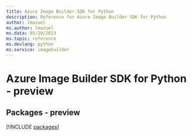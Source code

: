 ```yaml
---
title: Azure Image Builder SDK for Python
description: Reference for Azure Image Builder SDK for Python
author: lmazuel
ms.author: lmazuel
ms.data: 05/29/2023
ms.topic: reference
ms.devlang: python
ms.service: imagebuilder
---
```

# Azure Image Builder SDK for Python - preview
## Packages - preview
[!INCLUDE [packages](image-builder-index.md)]